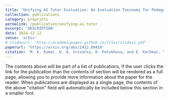 ```yaml
---
title: "Unifying AI Tutor Evaluation: An Evaluation Taxonomy for Pedagogical Ability Assessment of LLM-Powered AI Tutors"
collection: publications
category: preprints
permalink: /publication/unifying-ai-tutor
excerpt: 'DESCRIPTION'
date: 2024-12-12
venue: 'arXiv'
# slidesurl: 'http://academicpages.github.io/files/slides1.pdf'
paperurl: 'https://arxiv.org/abs/2412.09416'
citation: 'M. K. Kumar, K. A. Srivatsa, K. Petukhova, and E. Kochmar, “Unifying AI Tutor Evaluation: An Evaluation Taxonomy for Pedagogical Ability Assessment of LLM-Powered AI Tutors,” arXiv.org, 2024. https://arxiv.org/abs/2412.09416'
---
```


The contents above will be part of a list of publications, if the user clicks the link for the publication than the contents of section will be rendered as a full page, allowing you to provide more information about the paper for the reader. When publications are displayed as a single page, the contents of the above "citation" field will automatically be included below this section in a smaller font.